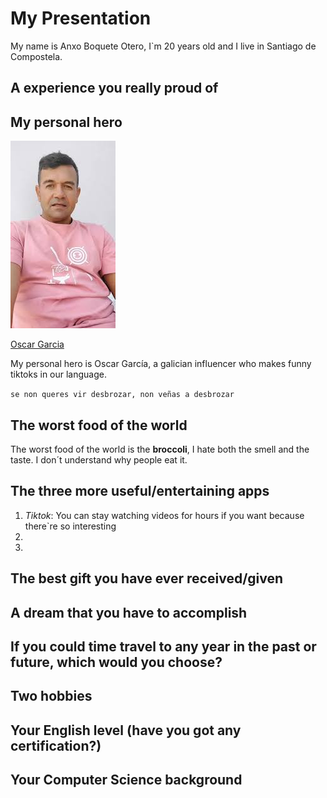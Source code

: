 # My  Presentation

My name is Anxo Boquete Otero, I`m 20 years old and I live in Santiago de Compostela.

## A experience you really proud of


## My personal hero
![foto](images.jpg)

[Oscar Garcia](https://www.tiktok.com/@oscargarcia_full/video/7379878354196892960)

My personal hero is Oscar García, a galician influencer who makes funny tiktoks in our language.

`se non queres vir desbrozar, non veñas a desbrozar`

## The worst food of the world

The worst food of the world is the **broccoli**, I hate both the smell and the taste. I don´t understand why people eat it. 

## The three more useful/entertaining apps
1. *Tiktok*: You can stay watching videos for hours if you want because there`re so interesting 
2. 
3. 
## The best gift you have ever received/given

## A dream that you have to accomplish

## If you could time travel to any year in the past or future, which would you choose?

## Two hobbies

## Your English level (have you got any certification?)

## Your Computer Science background
